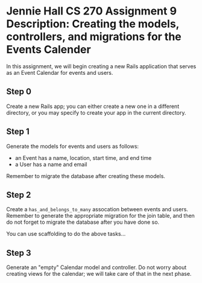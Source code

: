 Jennie Hall CS 270 Assignment 9
Description: Creating the models, controllers, and migrations for the Events Calender
===================

In this assignment, we will begin creating a new Rails application that serves as
an Event Calendar for events and users.

Step 0
------
Create a new Rails app; you can either create a new one in a different directory, 
or you may specify to create your app in the current directory.

Step 1
------
Generate the models for events and users as follows:

* an Event has a name, location, start time, and end time
* a User has a name and email

Remember to migrate the database after creating these models.

Step 2
------
Create a `has_and_belongs_to_many` assocation between events and users.  Remember
to generate the appropriate migration for the join table, and then do not forget
to migrate the database after you have done so.

You can use scaffolding to do the above tasks...

Step 3
------
Generate an "empty" Calendar model and controller.  Do not worry about creating 
views for the calendar; we will take care of that in the next phase.